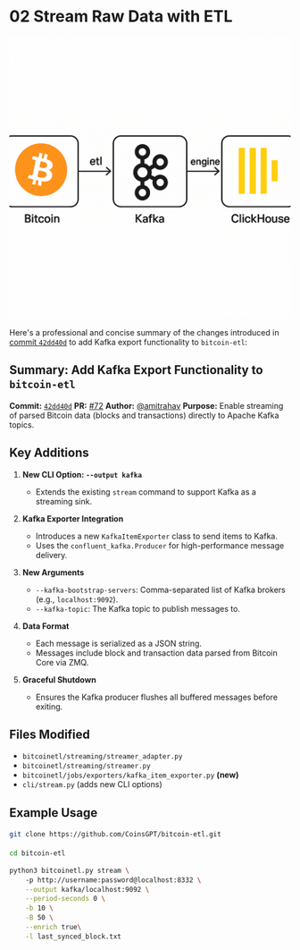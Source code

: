 # 02 Stream Raw Data with ETL

![](/img/bitcoin/bitcoin_data_pipeline.png)

Here's a professional and concise summary of the changes introduced in [commit `42dd40d`](https://github.com/blockchain-etl/bitcoin-etl/pull/72/commits/42dd40d0255d243cc3bb9d5229b5b4087a638c37) to add Kafka export functionality to `bitcoin-etl`:


## Summary: Add Kafka Export Functionality to `bitcoin-etl`

**Commit:** [`42dd40d`](https://github.com/blockchain-etl/bitcoin-etl/pull/72/commits/42dd40d0255d243cc3bb9d5229b5b4087a638c37)
**PR:** [#72](https://github.com/blockchain-etl/bitcoin-etl/pull/72)
**Author:** [@amitrahav](https://github.com/amitrahav)
**Purpose:** Enable streaming of parsed Bitcoin data (blocks and transactions) directly to Apache Kafka topics.


## Key Additions

1. **New CLI Option: `--output kafka`**

   * Extends the existing `stream` command to support Kafka as a streaming sink.

2. **Kafka Exporter Integration**

   * Introduces a new `KafkaItemExporter` class to send items to Kafka.
   * Uses the `confluent_kafka.Producer` for high-performance message delivery.

3. **New Arguments**

   * `--kafka-bootstrap-servers`: Comma-separated list of Kafka brokers (e.g., `localhost:9092`).
   * `--kafka-topic`: The Kafka topic to publish messages to.

4. **Data Format**

   * Each message is serialized as a JSON string.
   * Messages include block and transaction data parsed from Bitcoin Core via ZMQ.

5. **Graceful Shutdown**

   * Ensures the Kafka producer flushes all buffered messages before exiting.


## Files Modified

* `bitcoinetl/streaming/streamer_adapter.py`
* `bitcoinetl/streaming/streamer.py`
* `bitcoinetl/jobs/exporters/kafka_item_exporter.py` **(new)**
* `cli/stream.py` (adds new CLI options)

## Example Usage

```bash
git clone https://github.com/CoinsGPT/bitcoin-etl.git

cd bitcoin-etl
```
```bash
python3 bitcoinetl.py stream \ 
    -p http://username:password@localhost:8332 \
    --output kafka/localhost:9092 \
    --period-seconds 0 \
    -b 10 \
    -B 50 \
    --enrich true\
    -l last_synced_block.txt
```